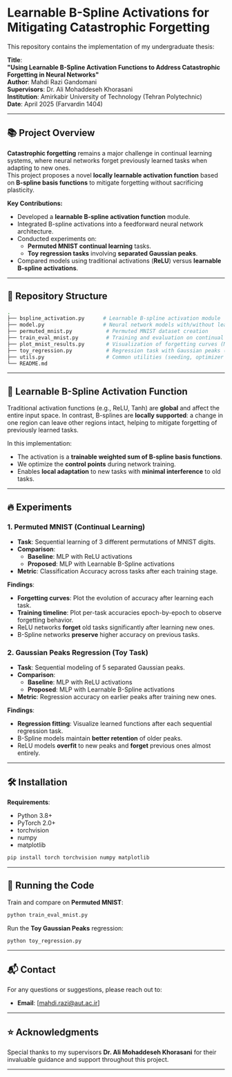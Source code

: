 
# Learnable B-Spline Activations for Mitigating Catastrophic Forgetting

This repository contains the implementation of my undergraduate thesis:

**Title**:  
**"Using Learnable B-Spline Activation Functions to Address Catastrophic Forgetting in Neural Networks"**  
**Author**: Mahdi Razi Gandomani  
**Supervisors**: Dr. Ali Mohaddeseh Khorasani  
**Institution**: Amirkabir University of Technology (Tehran Polytechnic)  
**Date**: April 2025 (Farvardin 1404)

---

## 📚 Project Overview

**Catastrophic forgetting** remains a major challenge in continual learning systems, where neural networks forget previously learned tasks when adapting to new ones.  
This project proposes a novel **locally learnable activation function** based on **B-spline basis functions** to mitigate forgetting without sacrificing plasticity.

**Key Contributions:**
- Developed a **learnable B-spline activation function** module.
- Integrated B-spline activations into a feedforward neural network architecture.
- Conducted experiments on:
  - **Permuted MNIST continual learning** tasks.
  - **Toy regression tasks** involving **separated Gaussian peaks**.
- Compared models using traditional activations (**ReLU**) versus **learnable B-spline activations**.

---

## 📁 Repository Structure

```bash
.
├── bspline_activation.py      # Learnable B-spline activation module
├── model.py                   # Neural network models with/without learnable activations
├── permuted_mnist.py           # Permuted MNIST dataset creation
├── train_eval_mnist.py         # Training and evaluation on continual MNIST tasks
├── plot_mnist_results.py       # Visualization of forgetting curves (MNIST)
├── toy_regression.py           # Regression task with Gaussian peaks (Toy dataset)
├── utils.py                    # Common utilities (seeding, optimizer setups)
└── README.md                   
```

---

## 🧠 Learnable B-Spline Activation Function

Traditional activation functions (e.g., ReLU, Tanh) are **global** and affect the entire input space. In contrast, B-splines are **locally supported**: a change in one region can leave other regions intact, helping to mitigate forgetting of previously learned tasks.

In this implementation:
- The activation is a **trainable weighted sum of B-spline basis functions**.
- We optimize the **control points** during network training.
- Enables **local adaptation** to new tasks with **minimal interference** to old tasks.
---

## 🔥 Experiments

### 1. Permuted MNIST (Continual Learning)

- **Task**: Sequential learning of 3 different permutations of MNIST digits.
- **Comparison**:  
  - **Baseline**: MLP with ReLU activations  
  - **Proposed**: MLP with Learnable B-Spline activations
- **Metric**: Classification Accuracy across tasks after each training stage.

**Findings**:
- **Forgetting curves**: Plot the evolution of accuracy after learning each task.
- **Training timeline**: Plot per-task accuracies epoch-by-epoch to observe forgetting behavior.
- ReLU networks **forget** old tasks significantly after learning new ones.
- B-Spline networks **preserve** higher accuracy on previous tasks.

### 2. Gaussian Peaks Regression (Toy Task)

- **Task**: Sequential modeling of 5 separated Gaussian peaks.
- **Comparison**:
  - **Baseline**: MLP with ReLU activations
  - **Proposed**: MLP with Learnable B-Spline activations
- **Metric**: Regression accuracy on earlier peaks after training new ones.

**Findings**:
- **Regression fitting**: Visualize learned functions after each sequential regression task.
- B-Spline models maintain **better retention** of older peaks.
- ReLU models **overfit** to new peaks and **forget** previous ones almost entirely.

---

## 🛠️ Installation

**Requirements**:
- Python 3.8+
- PyTorch 2.0+
- torchvision
- numpy
- matplotlib

```bash
pip install torch torchvision numpy matplotlib
```

---

## 🚀 Running the Code

Train and compare on **Permuted MNIST**:
```bash
python train_eval_mnist.py
```

Run the **Toy Gaussian Peaks** regression:
```bash
python toy_regression.py
```

---


## 📬 Contact

For any questions or suggestions, please reach out to:

- **Email**: [mahdi.razi@aut.ac.ir]

---

## ⭐ Acknowledgments

Special thanks to my supervisors **Dr. Ali Mohaddeseh Khorasani** for their invaluable guidance and support throughout this project.

---
